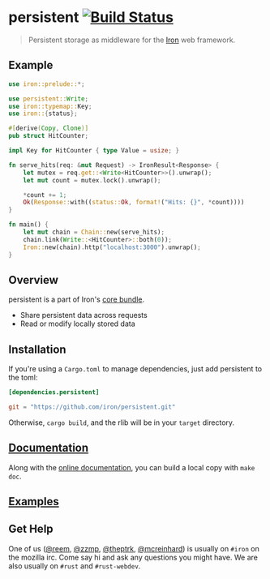 persistent [![Build Status](https://secure.travis-ci.org/iron/persistent.png?branch=master)](https://travis-ci.org/iron/persistent)
====

> Persistent storage as middleware for the [Iron](https://github.com/iron/iron) web framework.

## Example

```rust
use iron::prelude::*;

use persistent::Write;
use iron::typemap::Key;
use iron::{status};

#[derive(Copy, Clone)]
pub struct HitCounter;

impl Key for HitCounter { type Value = usize; }

fn serve_hits(req: &mut Request) -> IronResult<Response> {
    let mutex = req.get::<Write<HitCounter>>().unwrap();
    let mut count = mutex.lock().unwrap();

    *count += 1;
    Ok(Response::with((status::Ok, format!("Hits: {}", *count))))
}

fn main() {
    let mut chain = Chain::new(serve_hits);
    chain.link(Write::<HitCounter>::both(0));
    Iron::new(chain).http("localhost:3000").unwrap();
}
```

## Overview

persistent is a part of Iron's [core bundle](https://github.com/iron/core).

- Share persistent data across requests
- Read or modify locally stored data

## Installation

If you're using a `Cargo.toml` to manage dependencies, just add persistent to the toml:

```toml
[dependencies.persistent]

git = "https://github.com/iron/persistent.git"
```

Otherwise, `cargo build`, and the rlib will be in your `target` directory.

## [Documentation](http://ironframework.io/doc/persistent)

Along with the [online documentation](http://ironframework.io/doc/persistent),
you can build a local copy with `make doc`.

## [Examples](/examples)

## Get Help

One of us ([@reem](https://github.com/reem/), [@zzmp](https://github.com/zzmp/),
[@theptrk](https://github.com/theptrk/), [@mcreinhard](https://github.com/mcreinhard))
is usually on `#iron` on the mozilla irc. Come say hi and ask any questions you might have.
We are also usually on `#rust` and `#rust-webdev`.
